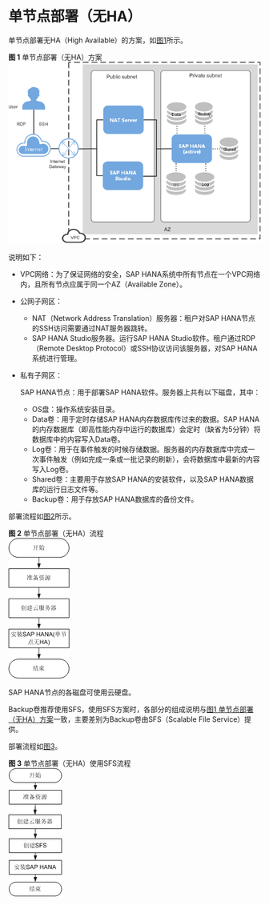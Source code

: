 # 单节点部署（无HA）<a name="saphana_02_0009"></a>

单节点部署无HA（High Available）的方案，如[图1](#fig46350076983)所示。

**图 1**  单节点部署（无HA）方案<a name="fig46350076983"></a>  
![](figures/单节点部署（无HA）方案.png "单节点部署（无HA）方案")

说明如下：

-   VPC网络：为了保证网络的安全，SAP HANA系统中所有节点在一个VPC网络内，且所有节点应属于同一个AZ（Available Zone）。
-   公网子网区：
    -   NAT（Network Address Translation）服务器：租户对SAP HANA节点的SSH访问需要通过NAT服务器跳转。
    -   SAP HANA Studio服务器。运行SAP HANA Studio软件。租户通过RDP（Remote Desktop Protocol）或SSH协议访问该服务器，对SAP HANA系统进行管理。

-   私有子网区：

    SAP HANA节点：用于部署SAP HANA软件。服务器上共有以下磁盘，其中：

    -   OS盘：操作系统安装目录。
    -   Data卷：用于定时存储SAP HANA内存数据库传过来的数据。SAP HANA的内存数据库（即高性能内存中运行的数据库）会定时（缺省为5分钟）将数据库中的内容写入Data卷。
    -   Log卷：用于在事件触发的时候存储数据。服务器的内存数据库中完成一次事件触发（例如完成一条或一批记录的刷新），会将数据库中最新的内容写入Log卷。
    -   Shared卷：主要用于存放SAP HANA的安装软件，以及SAP HANA数据库的运行日志文件等。
    -   Backup卷：用于存放SAP HANA数据库的备份文件。


部署流程如[图2](#fig52055959753)所示。

**图 2**  单节点部署（无HA）流程<a name="fig52055959753"></a>  
![](figures/单节点部署（无HA）流程.png "单节点部署（无HA）流程")

SAP HANA节点的各磁盘可使用云硬盘。

Backup卷推荐使用SFS，使用SFS方案时，各部分的组成说明与[图1 单节点部署（无HA）方案](#fig46350076983)一致，主要差别为Backup卷由SFS（Scalable File Service）提供。

部署流程如[图3](#fig486105416311)。

**图 3**  单节点部署（无HA）使用SFS流程<a name="fig486105416311"></a>  
![](figures/单节点部署（无HA）使用SFS流程.png "单节点部署（无HA）使用SFS流程")

